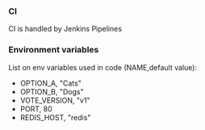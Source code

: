 ### CI
CI is handled by Jenkins Pipelines

### Environment variables
List on env variables used in code (NAME,default value):
* OPTION_A, "Cats"
* OPTION_B, "Dogs"
* VOTE_VERSION, "v1"
* PORT, 80
* REDIS_HOST, "redis"